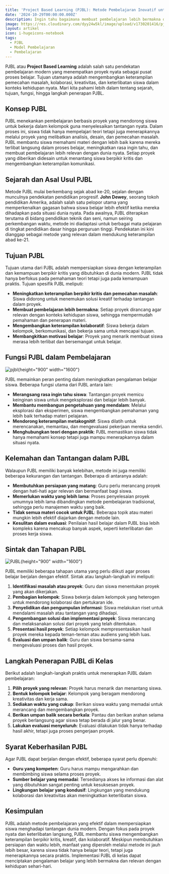 ```yaml
---
title: 'Project Based Learning (PJBL): Metode Pembelajaran Inovatif untuk Meningkatkan Keterampilan Abad 21'
date: '2024-10-29T00:00:00.000Z'
description: Ingin tahu bagaimana membuat pembelajaran lebih bermakna dan berbasis pengalaman? Mari kenali Project Based Learning (PJBL), sebuah pendekatan yang memanfaatkan proyek nyata untuk mendorong keterlibatan dan pemahaman siswa secara mendalam.
image: https://res.cloudinary.com/dyy24w5kl/image/upload/v1730201416/pjbl2_hm2hn5.webp
layout: artikel
icon: i-hugeicons-notebook
tags:
  - PJBL
  - Model Pembelajaran
  - Pembelajaran
---
```


PJBL atau **Project Based Learning** adalah salah satu pendekatan pembelajaran modern yang menempatkan proyek nyata sebagai pusat proses belajar. Tujuan utamanya adalah mengembangkan keterampilan pemecahan masalah, kolaborasi, kreativitas, dan keterlibatan siswa dalam konteks kehidupan nyata. Mari kita pahami lebih dalam tentang sejarah, tujuan, fungsi, hingga langkah penerapan PJBL.

## **Konsep PJBL**

PJBL menekankan pembelajaran berbasis proyek yang mendorong siswa untuk bekerja dalam kelompok guna menyelesaikan tantangan nyata. Dalam proses ini, siswa tidak hanya mempelajari teori tetapi juga menerapkannya melalui proyek yang melibatkan analisis, desain, dan pemecahan masalah. PJBL membantu siswa memahami materi dengan lebih baik karena mereka terlibat langsung dalam proses belajar, meningkatkan rasa ingin tahu, dan membuat pembelajaran lebih relevan dengan dunia nyata. Setiap proyek yang diberikan didesain untuk menantang siswa berpikir kritis dan mengembangkan keterampilan komunikasi.

## **Sejarah dan Asal Usul PJBL**

Metode PJBL mulai berkembang sejak abad ke-20, sejalan dengan munculnya pendekatan pendidikan progresif. **John Dewey**, seorang tokoh pendidikan Amerika, adalah salah satu pelopor utama yang memperkenalkan gagasan bahwa siswa belajar lebih efektif ketika mereka dihadapkan pada situasi dunia nyata. Pada awalnya, PJBL diterapkan terutama di bidang pendidikan teknik dan seni, namun seiring perkembangan waktu, metode ini diadaptasi untuk berbagai mata pelajaran di tingkat pendidikan dasar hingga perguruan tinggi. Pendekatan ini kini dianggap sebagai metode yang relevan dalam mendukung keterampilan abad ke-21.

## **Tujuan PJBL**

Tujuan utama dari PJBL adalah mempersiapkan siswa dengan keterampilan dan kemampuan berpikir kritis yang dibutuhkan di dunia modern. PJBL tidak hanya berfokus pada pemahaman teori tetapi juga pada kemampuan praktis. Tujuan spesifik PJBL meliputi:

- **Meningkatkan keterampilan berpikir kritis dan pemecahan masalah**: Siswa didorong untuk menemukan solusi kreatif terhadap tantangan dalam proyek.
- **Membuat pembelajaran lebih bermakna**: Setiap proyek dirancang agar relevan dengan konteks kehidupan siswa, sehingga mempermudah pemahaman dan penerapan materi.
- **Mengembangkan keterampilan kolaboratif**: Siswa bekerja dalam kelompok, berkomunikasi, dan bekerja sama untuk mencapai tujuan.
- **Membangkitkan motivasi belajar**: Proyek yang menarik membuat siswa merasa lebih terlibat dan bersemangat untuk belajar.

## **Fungsi PJBL dalam Pembelajaran**

![pjbl](https://res.cloudinary.com/dyy24w5kl/image/upload/v1730201413/pjbl3_zso1nn.webp){height="900" width="1600"}

PJBL memainkan peran penting dalam meningkatkan pengalaman belajar siswa. Beberapa fungsi utama dari PJBL antara lain:

- **Merangsang rasa ingin tahu siswa**: Tantangan proyek memicu keinginan siswa untuk mengeksplorasi dan belajar lebih banyak.
- **Membantu membangun pengetahuan yang mendalam**: Melalui eksplorasi dan eksperimen, siswa mengembangkan pemahaman yang lebih baik terhadap materi pelajaran.
- **Mendorong keterampilan metakognitif**: Siswa dilatih untuk merencanakan, memantau, dan mengevaluasi pekerjaan mereka sendiri.
- **Menghubungkan teori dengan praktik**: PJBL memastikan siswa tidak hanya memahami konsep tetapi juga mampu menerapkannya dalam situasi nyata.

## **Kelemahan dan Tantangan dalam PJBL**

Walaupun PJBL memiliki banyak kelebihan, metode ini juga memiliki beberapa kekurangan dan tantangan. Beberapa di antaranya adalah:

- **Membutuhkan persiapan yang matang**: Guru perlu merancang proyek dengan hati-hati agar relevan dan bermanfaat bagi siswa.
- **Memerlukan waktu yang lebih lama**: Proses penyelesaian proyek umumnya lebih lama dibandingkan metode pembelajaran tradisional, sehingga perlu manajemen waktu yang baik.
- **Tidak semua materi cocok untuk PJBL**: Beberapa topik atau materi mungkin lebih efektif diajarkan dengan metode lain.
- **Kesulitan dalam evaluasi**: Penilaian hasil belajar dalam PJBL bisa lebih kompleks karena mencakup banyak aspek, seperti keterlibatan dan proses kerja siswa.

## **Sintak dan Tahapan PJBL**

![PJBL](https://res.cloudinary.com/dyy24w5kl/image/upload/v1730201414/pjbl_atmusf.webp){height="900" width="1600"}

PJBL memiliki beberapa tahapan utama yang perlu diikuti agar proses belajar berjalan dengan efektif. Sintak atau langkah-langkah ini meliputi:

1. **Identifikasi masalah atau proyek**: Guru dan siswa menentukan proyek yang akan dikerjakan.
2. **Pembagian kelompok**: Siswa bekerja dalam kelompok yang heterogen untuk mendorong kolaborasi dan pertukaran ide.
3. **Penyelidikan dan pengumpulan informasi**: Siswa melakukan riset untuk mendalami masalah atau tantangan yang dihadapi.
4. **Pengembangan solusi dan implementasi proyek**: Siswa merancang dan melaksanakan solusi dari proyek yang telah ditentukan.
5. **Presentasi hasil proyek**: Setiap kelompok mempresentasikan hasil proyek mereka kepada teman-teman atau audiens yang lebih luas.
6. **Evaluasi dan umpan balik**: Guru dan siswa bersama-sama mengevaluasi proses dan hasil proyek.

## **Langkah Penerapan PJBL di Kelas**

Berikut adalah langkah-langkah praktis untuk menerapkan PJBL dalam pembelajaran:

1. **Pilih proyek yang relevan**: Proyek harus menarik dan menantang siswa.
2. **Bentuk kelompok belajar**: Kelompok yang beragam mendorong kreativitas dan kerja sama.
3. **Sediakan waktu yang cukup**: Berikan siswa waktu yang memadai untuk merancang dan mengembangkan proyek.
4. **Berikan umpan balik secara berkala**: Pantau dan berikan arahan selama proyek berlangsung agar siswa tetap berada di jalur yang benar.
5. **Lakukan evaluasi menyeluruh**: Evaluasi dilakukan tidak hanya terhadap hasil akhir, tetapi juga proses pengerjaan proyek.

## **Syarat Keberhasilan PJBL**

Agar PJBL dapat berjalan dengan efektif, beberapa syarat perlu dipenuhi:

- **Guru yang kompeten**: Guru harus mampu mengarahkan dan membimbing siswa selama proses proyek.
- **Sumber belajar yang memadai**: Tersedianya akses ke informasi dan alat yang dibutuhkan sangat penting untuk kesuksesan proyek.
- **Lingkungan belajar yang kondusif**: Lingkungan yang mendukung kolaborasi dan kreativitas akan meningkatkan keterlibatan siswa.

## Kesimpulan

PJBL adalah metode pembelajaran yang efektif dalam mempersiapkan siswa menghadapi tantangan dunia modern. Dengan fokus pada proyek nyata dan keterlibatan langsung, PJBL membantu siswa mengembangkan keterampilan berpikir kritis, kreatif, dan kolaboratif. Meskipun membutuhkan persiapan dan waktu lebih, manfaat yang diperoleh melalui metode ini jauh lebih besar, karena siswa tidak hanya belajar teori, tetapi juga menerapkannya secara praktis. Implementasi PJBL di kelas dapat menciptakan pengalaman belajar yang lebih bermakna dan relevan dengan kehidupan sehari-hari.
